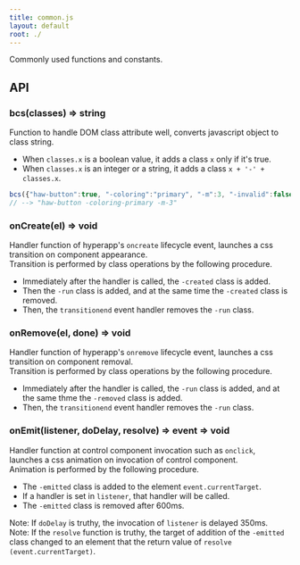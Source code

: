 ```yaml
---
title: common.js
layout: default
root: ./
---
```


Commonly used functions and constants.


API
--------

### bcs(classes) => string

Function to handle DOM class attribute well, converts javascript object to class string.<br />
- When `classes.x` is a boolean value, it adds a class `x` only if it's true.
- When `classes.x` is an integer or a string, it adds a class `x + '-' + classes.x`.

```javascript
bcs({"haw-button":true, "-coloring":"primary", "-m":3, "-invalid":false})
// --> "haw-button -coloring-primary -m-3"
```

### onCreate(el) => void

Handler function of hyperapp's `oncreate` lifecycle event, launches a css transition on component appearance.<br />
Transition is performed by class operations by the following procedure.
- Immediately after the handler is called, the `-created` class is added.
- Then the `-run` class is added, and at the same time the `-created` class is removed.
- Then, the `transitionend` event handler removes the `-run` class.

### onRemove(el, done) => void

Handler function of hyperapp's `onremove` lifecycle event, launches a css transition on component removal.<br />
Transition is performed by class operations by the following procedure.
- Immediately after the handler is called, the `-run` class is added, and at the same thme the `-removed` class is added.
- Then, the `transitionend` event handler removes the `-run` class.

### onEmit(listener, doDelay, resolve) => event => void

Handler function at control component invocation such as `onclick`, launches a css animation on invocation of control component.<br />
Animation is performed by the following procedure.
- The `-emitted` class is added to the element `event.currentTarget`.
- If a handler is set in `listener`, that handler will be called.
- The `-emitted` class is removed after 600ms.

Note: If `doDelay` is truthy, the invocation of `listener` is delayed 350ms.  
Note: If the `resolve` function is truthy, the target of addition of the `-emitted` class changed to an element that the return value of `resolve (event.currentTarget)`.

